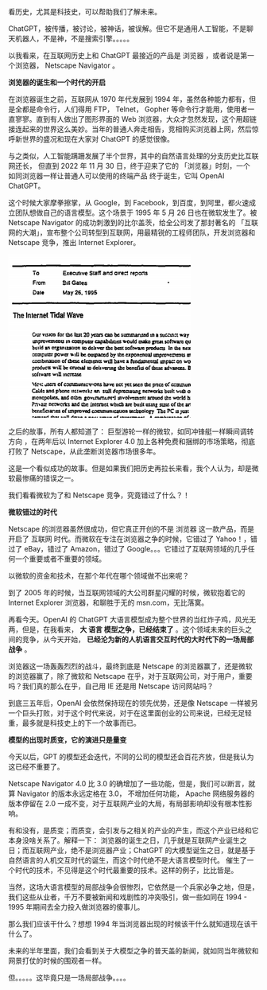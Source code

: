 看历史，尤其是科技史，可以帮助我们了解未来。        

ChatGPT，被传播，被讨论，被神话，被误解。但它不是通用人工智能，不是聊天机器人，不是神，不是搜索引擎。。。。。  

以我看来，在互联网历史上和 ChatGPT 最接近的产品是 浏览器 ，或者说是第一个浏览器， Netscape Navigator 。

**浏览器的诞生和一个时代的开启**

在浏览器诞生之前，互联网从 1970 年代发展到 1994 年，虽然各种能力都有，但是全都是命令行，人们得用 FTP， Telnet， Gopher 等命令行才能用，使用者一直寥寥。直到有人做出了图形界面的 Web 浏览器，大众才忽然发现，这个用超链接连起来的世界这么美妙。当年的普通人奔走相告，竞相购买浏览器上网，然后惊呼新世界的盛况和现在大家对 ChatGPT 的感觉很像。

与之类似，人工智能蹒跚发展了半个世界，其中的自然语言处理的分支历史比互联网还长， 但直到 2022 年 11 月 30 日，终于迎来了它的 「浏览器」时刻，一个 如同浏览器一样让普通人可以使用的终端产品 终于诞生，它叫 OpenAI ChatGPT。

这个时候大家摩拳擦掌，从 Google，到 Facebook，到百度，到阿里，都火速成立团队想做自己的语言模型。这个场景于 1995 年 5 月 26 日也在微软发生了。被 Netscape Navigator 的成功刺激到的比尔盖茨，给全公司发了那封著名的 「互联网的大潮」，宣布整个公司转型到互联网，用最精锐的工程师团队，开发浏览器和 Netscape 竞争，推出 Internet Explorer。

![img](./assets/(null)-20230223090115885.(null))

之后的故事，所有人都知道了： 巨型游轮一样的微软，如同冲锋艇一样瞬间调转方向 ，在两年后以 Internet Explorer 4.0 加上各种免费和捆绑的市场策略，彻底打败了 Netscape，从此垄断浏览器市场很多年。

这是一个看似成功的故事。但是如果我们把历史再拉长来看，我个人认为，却是微软最惨痛的错误之一。

我们看看微软为了和 Netscape 竞争，究竟错过了什么？！     

**微软错过的时代**

Netscape 的浏览器虽然很成功，但它真正开创的不是 浏览器 这一款产品，而是开启了 互联网 时代。而微软在专注在浏览器之争的时候，它错过了 Yahoo！，错过了 eBay，错过了 Amazon，错过了 Google。。。它错过了互联网领域的几乎任何一个重要或者不重要的领域。

以微软的资金和技术，在那个年代在哪个领域做不出来呢？

到了 2005 年的时候，当互联网领域的大公司群星闪耀的时候，微软抱着它的 Internet Explorer 浏览器，和聊胜于无的 msn.com，无比落寞。

再看今天。OpenAI 的 ChatGPT 大语言模型成为整个世界的当红炸子鸡，风光无两，但是，在我看来， **大 语言 模型之争，已经结束了** 。这个领域未来的巨头之间的竞争，从今天开始， **已经沦为新的人机语言交互时代的大时代下的一场局部战争** 。 

浏览器这一场轰轰烈烈的战斗，最终到底是 Netscape 的浏览器赢了，还是微软的浏览器赢了，除了微软和 Netscape 在乎，对于互联网公司，对于用户，重要吗？我们真的那么在乎，自己用 IE 还是用 Netscape 访问网站吗？

到底三五年后，OpenAI 会依然保持现在的领先优势，还是像 Netscape 一样被另一个巨头打败，对于这个时代来说，对于在这里面创业的公司来说，已经无足轻重，最多就是科技史上的下一个故事而已。                                   

**模型的出现时质变，它的演进只是量变**                 

今天以后，GPT 的模型还会迭代，不同的公司的模型还会百花齐放，但是我认为这已经不重要了。

Netscape Navigator 4.0 比 3.0 的确增加了一些功能，但是，我们可以断言，就算 Navigator 的版本永远定格在 3.0， 不增加任何功能， Apache 网络服务器的版本停留在 2.0 一成不变，对于互联网产业的大局，有局部影响却没有根本性影响。

有和没有，是质变；而质变，会引发与之相关的产业的产生，而这个产业已经和它本身没啥关系了。解释一下： 浏览器的诞生之日，几乎就是互联网产业诞生之日；而互联网产业，绝不是浏览器产业；ChatGPT 的大模型诞生之日，就是基于自然语言的人机交互时代的诞生，而这个时代绝不是大语言模型时代。 催生了一个时代的技术，不见得是这个时代最重要的技术。这样的例子，比比皆是。 

当然，这场大语言模型的局部战争会很惨烈，它依然是一个兵家必争之地，但是，我们这些从业者，千万不要被新闻和戏剧性的冲突吸引，做一些如同在 1994 - 1995 年期间去全力投入做浏览器的傻事儿。

那么我们应该干什么？想想 1994 年当浏览器出现的时候该干什么就知道现在该干什么了。 

未来的半年里面，我们会看到关于大模型之争的普天盖的新闻，就如同当年微软和网景打仗的时候的围观者一样。

但。。。。。这毕竟只是一场局部战争。。。。          